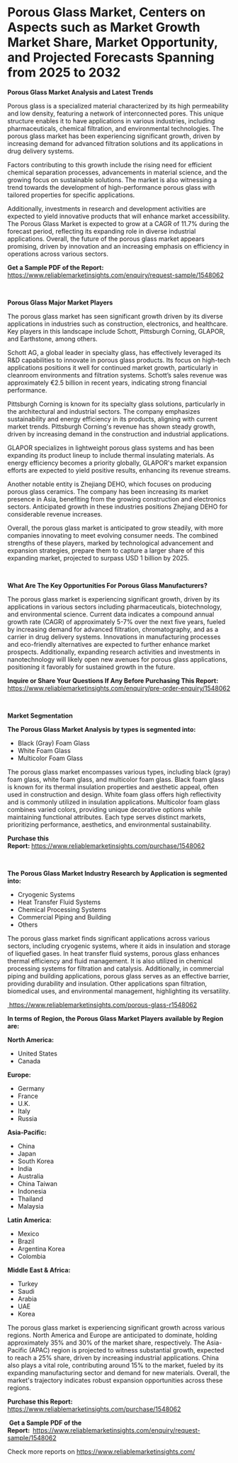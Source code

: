 <p><h1>Porous Glass Market, Centers on Aspects such as Market Growth Market Share, Market Opportunity, and Projected Forecasts Spanning from 2025 to 2032</h1></p><p><strong>Porous Glass Market Analysis and Latest Trends</strong></p>
<p><p>Porous glass is a specialized material characterized by its high permeability and low density, featuring a network of interconnected pores. This unique structure enables it to have applications in various industries, including pharmaceuticals, chemical filtration, and environmental technologies. The porous glass market has been experiencing significant growth, driven by increasing demand for advanced filtration solutions and its applications in drug delivery systems.</p><p>Factors contributing to this growth include the rising need for efficient chemical separation processes, advancements in material science, and the growing focus on sustainable solutions. The market is also witnessing a trend towards the development of high-performance porous glass with tailored properties for specific applications.</p><p>Additionally, investments in research and development activities are expected to yield innovative products that will enhance market accessibility. The Porous Glass Market is expected to grow at a CAGR of 11.7% during the forecast period, reflecting its expanding role in diverse industrial applications. Overall, the future of the porous glass market appears promising, driven by innovation and an increasing emphasis on efficiency in operations across various sectors.</p></p>
<p><strong>Get a Sample PDF of the Report:&nbsp;</strong> <a href="https://www.reliablemarketinsights.com/enquiry/request-sample/1548062?utm_campaign=3124&utm_medium=2&utm_source=Github&utm_content=ia&utm_term=01042025&utm_id=porous-glass">https://www.reliablemarketinsights.com/enquiry/request-sample/1548062</a></p>
<p>&nbsp;</p>
<p><strong>Porous Glass Major Market Players</strong></p>
<p><p>The porous glass market has seen significant growth driven by its diverse applications in industries such as construction, electronics, and healthcare. Key players in this landscape include Schott, Pittsburgh Corning, GLAPOR, and Earthstone, among others. </p><p>Schott AG, a global leader in specialty glass, has effectively leveraged its R&D capabilities to innovate in porous glass products. Its focus on high-tech applications positions it well for continued market growth, particularly in cleanroom environments and filtration systems. Schott’s sales revenue was approximately €2.5 billion in recent years, indicating strong financial performance.</p><p>Pittsburgh Corning is known for its specialty glass solutions, particularly in the architectural and industrial sectors. The company emphasizes sustainability and energy efficiency in its products, aligning with current market trends. Pittsburgh Corning's revenue has shown steady growth, driven by increasing demand in the construction and industrial applications.</p><p>GLAPOR specializes in lightweight porous glass systems and has been expanding its product lineup to include thermal insulating materials. As energy efficiency becomes a priority globally, GLAPOR's market expansion efforts are expected to yield positive results, enhancing its revenue streams.</p><p>Another notable entity is Zhejiang DEHO, which focuses on producing porous glass ceramics. The company has been increasing its market presence in Asia, benefiting from the growing construction and electronics sectors. Anticipated growth in these industries positions Zhejiang DEHO for considerable revenue increases.</p><p>Overall, the porous glass market is anticipated to grow steadily, with more companies innovating to meet evolving consumer needs. The combined strengths of these players, marked by technological advancement and expansion strategies, prepare them to capture a larger share of this expanding market, projected to surpass USD 1 billion by 2025.</p></p>
<p>&nbsp;</p>
<p><strong>What Are The Key Opportunities For Porous Glass Manufacturers?</strong></p>
<p><p>The porous glass market is experiencing significant growth, driven by its applications in various sectors including pharmaceuticals, biotechnology, and environmental science. Current data indicates a compound annual growth rate (CAGR) of approximately 5-7% over the next five years, fueled by increasing demand for advanced filtration, chromatography, and as a carrier in drug delivery systems. Innovations in manufacturing processes and eco-friendly alternatives are expected to further enhance market prospects. Additionally, expanding research activities and investments in nanotechnology will likely open new avenues for porous glass applications, positioning it favorably for sustained growth in the future.</p></p>
<p><strong>Inquire or Share Your Questions If Any Before Purchasing This Report:</strong> <a href="https://www.reliablemarketinsights.com/enquiry/pre-order-enquiry/1548062?utm_campaign=3124&utm_medium=2&utm_source=Github&utm_content=ia&utm_term=01042025&utm_id=porous-glass">https://www.reliablemarketinsights.com/enquiry/pre-order-enquiry/1548062</a></p>
<p>&nbsp;</p>
<p><strong>Market Segmentation</strong></p>
<p><strong>The Porous Glass Market Analysis by types is segmented into:</strong></p>
<p><ul><li>Black (Gray) Foam Glass</li><li>White Foam Glass</li><li>Multicolor Foam Glass</li></ul></p>
<p><p>The porous glass market encompasses various types, including black (gray) foam glass, white foam glass, and multicolor foam glass. Black foam glass is known for its thermal insulation properties and aesthetic appeal, often used in construction and design. White foam glass offers high reflectivity and is commonly utilized in insulation applications. Multicolor foam glass combines varied colors, providing unique decorative options while maintaining functional attributes. Each type serves distinct markets, prioritizing performance, aesthetics, and environmental sustainability.</p></p>
<p><strong>Purchase this Report:&nbsp;</strong><a href="https://www.reliablemarketinsights.com/purchase/1548062?utm_campaign=3124&utm_medium=2&utm_source=Github&utm_content=ia&utm_term=01042025&utm_id=porous-glass">https://www.reliablemarketinsights.com/purchase/1548062</a></p>
<p>&nbsp;</p>
<p><strong>The Porous Glass Market Industry Research by Application is segmented into:</strong></p>
<p><ul><li>Cryogenic Systems</li><li>Heat Transfer Fluid Systems</li><li>Chemical Processing Systems</li><li>Commercial Piping and Building</li><li>Others</li></ul></p>
<p><p>The porous glass market finds significant applications across various sectors, including cryogenic systems, where it aids in insulation and storage of liquefied gases. In heat transfer fluid systems, porous glass enhances thermal efficiency and fluid management. It is also utilized in chemical processing systems for filtration and catalysis. Additionally, in commercial piping and building applications, porous glass serves as an effective barrier, providing durability and insulation. Other applications span filtration, biomedical uses, and environmental management, highlighting its versatility.</p></p>
<p><a href="https://www.reliablemarketinsights.com/porous-glass-r1548062?utm_campaign=3124&utm_medium=2&utm_source=Github&utm_content=ia&utm_term=01042025&utm_id=porous-glass">&nbsp;https://www.reliablemarketinsights.com/porous-glass-r1548062</a></p>
<p><strong>In terms of Region, the Porous Glass Market Players available by Region are:</strong></p>
<p>
    <p> <strong> North America: </strong>
        <ul>
            <li>United States</li>
            <li>Canada</li>
        </ul>
        </p> 
    <p> <strong> Europe: </strong>
        <ul>
            <li>Germany</li>
            <li>France</li>
            <li>U.K.</li>
            <li>Italy</li>
            <li>Russia</li>
        </ul>
        </p> 
    <p> <strong> Asia-Pacific: </strong>
        <ul>
            <li>China</li>
            <li>Japan</li>
            <li>South Korea</li>
            <li>India</li>
            <li>Australia</li>
            <li>China Taiwan</li>
            <li>Indonesia</li>
            <li>Thailand</li>
            <li>Malaysia</li>
        </ul>
        </p> 
    <p> <strong> Latin America: </strong>
        <ul>
            <li>Mexico</li>
            <li>Brazil</li>
            <li>Argentina Korea</li>
            <li>Colombia</li>
        </ul>
        </p> 
    <p> <strong> Middle East & Africa: </strong>
        <ul>
            <li>Turkey</li>
            <li>Saudi</li>
            <li>Arabia</li>
            <li>UAE</li>
            <li>Korea</li>
        </ul>
    </p>
    </p>
<p><p>The porous glass market is experiencing significant growth across various regions. North America and Europe are anticipated to dominate, holding approximately 35% and 30% of the market share, respectively. The Asia-Pacific (APAC) region is projected to witness substantial growth, expected to reach a 25% share, driven by increasing industrial applications. China also plays a vital role, contributing around 15% to the market, fueled by its expanding manufacturing sector and demand for new materials. Overall, the market's trajectory indicates robust expansion opportunities across these regions.</p></p>
<p><strong>Purchase this Report: </strong><a href="https://www.reliablemarketinsights.com/purchase/1548062?utm_campaign=3124&utm_medium=2&utm_source=Github&utm_content=ia&utm_term=01042025&utm_id=porous-glass">https://www.reliablemarketinsights.com/purchase/1548062</a></p>
<p>&nbsp;<strong>Get a Sample PDF of the Report:&nbsp;&nbsp;</strong><a href="https://www.reliablemarketinsights.com/enquiry/request-sample/1548062?utm_campaign=3124&utm_medium=2&utm_source=Github&utm_content=ia&utm_term=01042025&utm_id=porous-glass">https://www.reliablemarketinsights.com/enquiry/request-sample/1548062</a></p>
<p><strong></strong></p>
<p>Check more reports on <a href="https://www.reliablemarketinsights.com/?utm_campaign=3124&utm_medium=2&utm_source=Github&utm_content=ia&utm_term=01042025&utm_id=porous-glass">https://www.reliablemarketinsights.com/</a></p>
